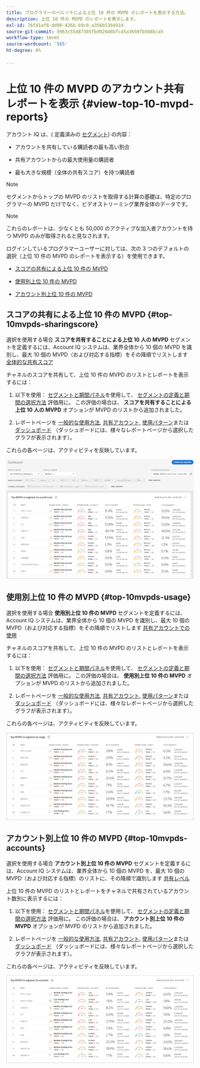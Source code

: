 ```yaml
---
title: プログラマーのペルソナによる上位 10 件の MVPD のレポートを表示する方法。
description: 上位 10 件の MVPD のレポートを表示します。
exl-id: 76fd1af8-dd96-426b-b9c8-a356b53b491d
source-git-commit: 5963c55d87385fbd92646bfc45a3650fb568bca5
workflow-type: tm+mt
source-wordcount: '565'
ht-degree: 0%

---
```


# 上位 10 件の MVPD のアカウント共有レポートを表示 <!--and Programmers--> {#view-top-10-mvpd-reports}

アカウント IQ は、( 定義済みの [セグメント](/help/AccountIQ/product-concepts.md#segmet-def)) の内容：

* アカウントを共有している購読者の最も高い割合

* 共有アカウントからの最大使用量の購読者

* 最も大きな規模（全体の共有スコア）を持つ購読者

>[!NOTE]
>
>セグメントからトップの MVPD のリストを取得する計算の基礎は、特定のプログラマーの MVPD だけでなく、ビデオストリーミング業界全体のデータです。

>[!NOTE]
>
>これらのレポートは、少なくとも 50,000 のアクティブな加入者アカウントを持つ MVPD のみが取得されると見なされます。

ログインしているプログラマーユーザーに対しては、次の 3 つのデフォルトの選択（上位 10 件の MVPD のレポートを表示する）を使用できます。

* [スコアの共有による上位 10 件の MVPD](#top-10mvpds-sharingscore)

* [使用別上位 10 件の MVPD](#top-10mvpds-usage)

* [アカウント別上位 10 件の MVPD](#top-10mvpds-accounts)

## スコアの共有による上位 10 件の MVPD {#top-10mvpds-sharingscore}

選択を使用する場合 **スコアを共有することによる上位 10 人の MVPD** セグメントを定義するには、Account IQ システムは、業界全体から 10 個の MVPD を識別し、最大 10 個の MVPD（および対応する指標）をその降順でリストします [全体的な共有スコア](/help/AccountIQ/product-concepts.md#overall-sharing-score)

チャネルのスコアを共有して、上位 10 件の MVPD のリストとレポートを表示するには：

1. 以下を使用： [セグメントと期間パネル](/help/AccountIQ/segments-timeframe.md)を使用して、 [セグメントの定義と期間の選択方法](/help/AccountIQ/howto-select-segment-timeframe.md) 評価用に。 この評価の場合は、 **スコアを共有することによる上位 10 人の MVPD** オプションが MVPD のリストから追加されました。

1. レポートページを [一般的な使用方法](/help/AccountIQ/general-usage-reports.md), [共有アカウント](/help/AccountIQ/shared-acc-reports.md), [使用パターン](/help/AccountIQ/usage-patterns.md)または [ダッシュボード](/help/AccountIQ/dashboard.md) （ダッシュボードには、様々なレポートページから選択したグラフが表示されます）。

これらの各ページは、アクティビティを反映しています。

![](assets/top-ten-mvpds-overallscore.png)

## 使用別上位 10 件の MVPD {#top-10mvpds-usage}

選択を使用する場合 **使用別上位 10 件の MVPD** セグメントを定義するには、Account IQ システムは、業界全体から 10 個の MVPD を識別し、最大 10 個の MVPD（および対応する指標）をその降順でリストします [共有アカウントでの使用](/help/AccountIQ/product-concepts.md)

チャネルのスコアを共有して、上位 10 件の MVPD のリストとレポートを表示するには：

1. 以下を使用： [セグメントと期間パネル](/help/AccountIQ/segments-timeframe.md)を使用して、 [セグメントの定義と期間の選択方法](/help/AccountIQ/howto-select-segment-timeframe.md) 評価用に。 この評価の場合は、 **使用別上位 10 件の MVPD** オプションが MVPD のリストから追加されました。

1. レポートページを [一般的な使用方法](/help/AccountIQ/general-usage-reports.md), [共有アカウント](/help/AccountIQ/shared-acc-reports.md), [使用パターン](/help/AccountIQ/usage-patterns.md)または [ダッシュボード](/help/AccountIQ/dashboard.md) （ダッシュボードには、様々なレポートページから選択したグラフが表示されます）。

これらの各ページは、アクティビティを反映しています。

![](assets/top-ten-mvpds-usage.png)

## アカウント別上位 10 件の MVPD {#top-10mvpds-accounts}

選択を使用する場合 **アカウント別上位 10 件の MVPD** セグメントを定義するには、Account IQ システムは、業界全体から 10 個の MVPD を、最大 10 個の MVPD（および対応する指標）のリストに、その降順で識別します [共有レベル](/help/AccountIQ/product-concepts.md)

上位 10 件の MVPD のリストとレポートをチャネルで共有されているアカウント数別に表示するには：

1. 以下を使用： [セグメントと期間パネル](/help/AccountIQ/segments-timeframe.md)を使用して、 [セグメントの定義と期間の選択方法](/help/AccountIQ/howto-select-segment-timeframe.md) 評価用に。 この評価の場合は、 **アカウント別上位 10 件の MVPD** オプションが MVPD のリストから追加されました。

1. レポートページを [一般的な使用方法](/help/AccountIQ/general-usage-reports.md), [共有アカウント](/help/AccountIQ/shared-acc-reports.md), [使用パターン](/help/AccountIQ/usage-patterns.md)または [ダッシュボード](/help/AccountIQ/dashboard.md) （ダッシュボードには、様々なレポートページから選択したグラフが表示されます）。

これらの各ページは、アクティビティを反映しています。

![](assets/top-ten-mvpds-accounts.png)
